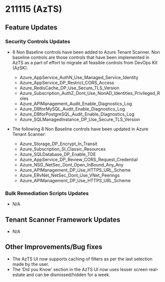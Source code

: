# 211115 (AzTS)

## Feature Updates

### Security Controls Updates
* 8 Non Baseline controls have been added to Azure Tenant Scanner. Non baseline controls are those controls that have been implemented in AzTS as a part of effort to migrate all feasible controls from DevOps Kit (AzSK).

    * Azure_AppService_AuthN_Use_Managed_Service_Identity
	* Azure_AppService_DP_Restrict_CORS_Access
    * Azure_RedisCache_DP_Use_Secure_TLS_Version
    * Azure_Subscription_AuthZ_Dont_Use_NonAD_Identities_Privileged_Roles
    * Azure_APIManagement_Audit_Enable_Diagnostics_Log
	* Azure_DBforMySQL_Audit_Enable_Diagnostics_Log
	* Azure_DBforPostgreSQL_Audit_Enable_Diagnostics_Log
    * Azure_SQLManagedInstance_DP_Use_Secure_TLS_Version

* The following 8 Non Baseline controls have been updated in Azure Tenant Scanner:

	* Azure_Storage_DP_Encrypt_In_Transit
	* Azure_Subscription_SI_Classic_Resources
    * Azure_SQLDatabase_DP_Enable_TDE 
    * Azure_AppService_DP_Review_CORS_Request_Credential
    * Azure_NSG_NetSec_Dont_Open_InBound_Any_Any
    * Azure_APIManagement_DP_Use_HTTPS_URL_Scheme
    * Azure_ERvNet_NetSec_Dont_Use_VNet_Peerings
    * Azure_APIManagement_DP_Use_HTTPS_URL_Scheme


### Bulk Remediation Scripts Updates
* N/A

## Tenant Scanner Framework Updates
* N/A

## Other Improvements/Bug fixes

* The AzTS UI now supports caching of filters as per the last selection made by the user. 
* The ‘Did you Know’ section in the AzTS UI now uses lesser screen real-estate and can be dismissed/hidden for a week. 
